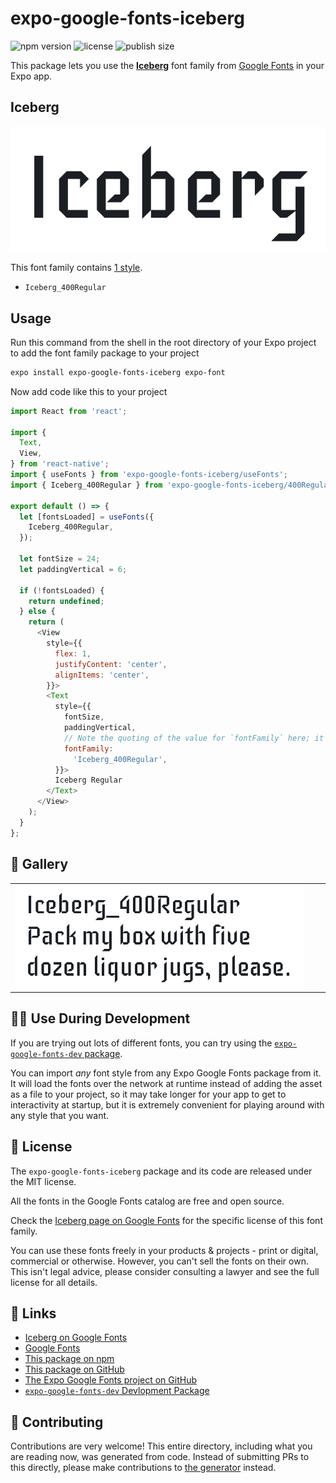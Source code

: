 # expo-google-fonts-iceberg

![npm version](https://flat.badgen.net/npm/v/expo-google-fonts-iceberg)
![license](https://flat.badgen.net/github/license/expo/google-fonts)
![publish size](https://flat.badgen.net/packagephobia/install/expo-google-fonts-iceberg)

This package lets you use the [**Iceberg**](https://fonts.google.com/specimen/Iceberg) font family from [Google Fonts](https://fonts.google.com/) in your Expo app.

## Iceberg

![Iceberg](./font-family.png)

This font family contains [1 style](#-gallery).

- `Iceberg_400Regular`

## Usage

Run this command from the shell in the root directory of your Expo project to add the font family package to your project
```sh
expo install expo-google-fonts-iceberg expo-font
```

Now add code like this to your project
```js
import React from 'react';

import {
  Text,
  View,
} from 'react-native';
import { useFonts } from 'expo-google-fonts-iceberg/useFonts';
import { Iceberg_400Regular } from 'expo-google-fonts-iceberg/400Regular';

export default () => {
  let [fontsLoaded] = useFonts({
    Iceberg_400Regular,
  });

  let fontSize = 24;
  let paddingVertical = 6;

  if (!fontsLoaded) {
    return undefined;
  } else {
    return (
      <View
        style={{
          flex: 1,
          justifyContent: 'center',
          alignItems: 'center',
        }}>
        <Text
          style={{
            fontSize,
            paddingVertical,
            // Note the quoting of the value for `fontFamily` here; it expects a string!
            fontFamily:
              'Iceberg_400Regular',
          }}>
          Iceberg Regular
        </Text>
      </View>
    );
  }
};

```

## 🔡 Gallery


||||
|-|-|-|
|![Iceberg_400Regular](.//400Regular/Iceberg_400Regular.ttf.png)||||


## 👩‍💻 Use During Development

If you are trying out lots of different fonts, you can try using the [`expo-google-fonts-dev` package](https://github.com/freeboub/google-fonts/tree/master/font-packages/dev#readme).

You can import *any* font style from any Expo Google Fonts package from it. It will load the fonts
over the network at runtime instead of adding the asset as a file to your project, so it may take longer
for your app to get to interactivity at startup, but it is extremely convenient
for playing around with any style that you want.

## 📖 License

The `expo-google-fonts-iceberg` package and its code are released under the MIT license.

All the fonts in the Google Fonts catalog are free and open source.

Check the [Iceberg page on Google Fonts](https://fonts.google.com/specimen/Iceberg) for the specific license of this font family.

You can use these fonts freely in your products & projects - print or digital, commercial or otherwise. However, you can't sell the fonts on their own. This isn't legal advice, please consider consulting a lawyer and see the full license for all details.

## 🔗 Links

- [Iceberg on Google Fonts](https://fonts.google.com/specimen/Iceberg)
- [Google Fonts](https://fonts.google.com/)
- [This package on npm](https://www.npmjs.com/package/expo-google-fonts-iceberg)
- [This package on GitHub](https://github.com/freeboub/google-fonts/tree/master/font-packages/iceberg)
- [The Expo Google Fonts project on GitHub](https://github.com/freeboub/google-fonts)
- [`expo-google-fonts-dev` Devlopment Package](https://github.com/freeboub/google-fonts/tree/master/font-packages/dev)

## 🤝 Contributing

Contributions are very welcome! This entire directory, including what you are reading now, was generated from code. Instead of submitting PRs to this directly, please make contributions to [the generator](https://github.com/freeboub/google-fonts/tree/master/packages/generator) instead.
